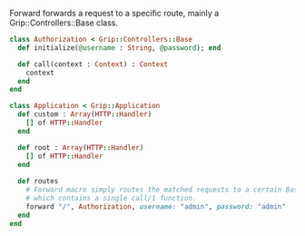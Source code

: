 Forward forwards a request to a specific route, mainly a Grip::Controllers::Base class.

```ruby
class Authorization < Grip::Controllers::Base
  def initialize(@username : String, @password); end

  def call(context : Context) : Context
    context
  end
end

class Application < Grip::Application
  def custom : Array(HTTP::Handler)
    [] of HTTP::Handler
  end

  def root : Array(HTTP::Handler)
    [] of HTTP::Handler
  end
  
  def routes
    # Forward macro simply routes the matched requests to a certain Base controller
    # which contains a single call/1 function.
    forward "/", Authorization, username: "admin", password: "admin"
  end
end
```



